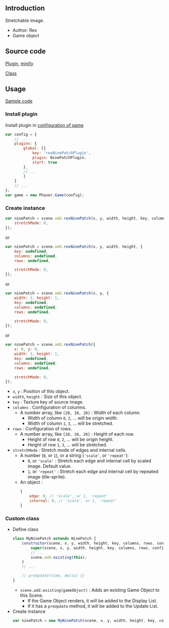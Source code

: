 ## Introduction

Stretchable image.

- Author: Rex
- Game object

## Source code

[Plugin](https://github.com/rexrainbow/phaser3-rex-notes/blob/master/plugins/ninepatch-plugin.js), [minify](https://github.com/rexrainbow/phaser3-rex-notes/blob/master/plugins/dist/rexninepatchplugin.min.js)

[Class](https://github.com/rexrainbow/phaser3-rex-notes/blob/master/plugins/ninepatch.js)

## Usage

[Sample code](https://github.com/rexrainbow/phaser3-rex-notes/tree/master/examples/ninepatch)

### Install plugin

Install plugin in [configuration of game](game.md#configuration)

```javascript
var config = {
    // ...
    plugins: {
        global: [{
            key: 'rexNinePatchPlugin',
            plugin: NinePatchPlugin,
            start: true
        },
        // ...
        ]
    }
    // ...
};
var game = new Phaser.Game(config);
```

### Create instance

```javascript
var ninePatch = scene.add.rexNinePatch(x, y, width, height, key, columns, rows, {
    stretchMode: 0,
});
```

or

```javascript
var ninePatch = scene.add.rexNinePatch(x, y, width, height, {
    key: undefined,
    columns: undefined,
    rows: undefined,

    stretchMode: 0,
});
```

or

```javascript
var ninePatch = scene.add.rexNinePatch(x, y, {
    width: 1, height: 1,
    key: undefined,
    columns: undefined,
    rows: undefined,

    stretchMode: 0,
});
```

or

```javascript
var ninePatch = scene.add.rexNinePatch({
    x: 0, y: 0,
    width: 1, height: 1,
    key: undefined,
    columns: undefined,
    rows: undefined,

    stretchMode: 0,
});
```

- `x`, `y` : Position of this object.
- `width`, `height` : Size of this object.
- `key` : Texture key of source image.
- `columns` : Configuration of columns.
    - A number array, like `[20, 20, 20]` : Width of each column. 
        - Width of column `0`, `2`, ... will be origin width. 
        - Width of column `1`, `3`, ... will be stretched.
- `rows` : Configuration of rows. 
    - A number array, like `[20, 20, 20]` : Height of each row. 
        - Height of row `0`, `2`, ... will be origin height. 
        - Height of row `1`, `3`, ... will be stretched.
- `stretchMode` : Stretch mode of edges and internal cells.
    - A number (`0`, or `1`), or a string (`'scale'`, or `'repeat'`): 
        - `0`, or `'scale'` : Stretch each edge and internal cell by scaled image. Default value.
        - `1`, or `'repeat'` : Stretch each edge and internal cell by repeated image (tile-sprite).
    - An object : 
        ```javascript
        {
            edge: 0, // 'scale', or 1, 'repeat'
            internal: 0, // 'scale', or 1, 'repeat'
        }
        ```

### Custom class

- Define class
    ```javascript
    class MyNinePatch extends NinePatch {
        constructor(scene, x, y, width, height, key, columns, rows, config) {
            super(scene, x, y, width, height, key, columns, rows, config);
            // ...
            scene.add.existing(this);
        }
        // ...

        // preUpdate(time, delta) {}
    }
    ```
    - `scene.add.existing(gameObject)` : Adds an existing Game Object to this Scene.
        - If the Game Object renders, it will be added to the Display List.
        - If it has a `preUpdate` method, it will be added to the Update List.
- Create instance
    ```javascript
    var ninePatch = new MyNinePatch(scene, x, y, width, height, key, columns, rows, config);
    ```
